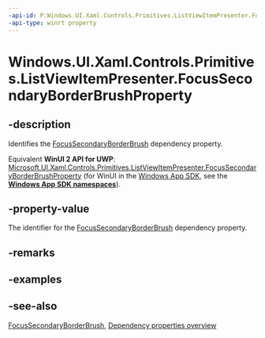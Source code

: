 ```yaml
---
-api-id: P:Windows.UI.Xaml.Controls.Primitives.ListViewItemPresenter.FocusSecondaryBorderBrushProperty
-api-type: winrt property
---
```


<!-- Property syntax
public Windows.UI.Xaml.DependencyProperty FocusSecondaryBorderBrushProperty { get; }
-->

# Windows.UI.Xaml.Controls.Primitives.ListViewItemPresenter.FocusSecondaryBorderBrushProperty

## -description
Identifies the [FocusSecondaryBorderBrush](listviewitempresenter_focussecondaryborderbrush.md) dependency property.

Equivalent **WinUI 2 API for UWP**: [Microsoft.UI.Xaml.Controls.Primitives.ListViewItemPresenter.FocusSecondaryBorderBrushProperty](/windows/winui/api/microsoft.ui.xaml.controls.primitives.listviewitempresenter.focussecondaryborderbrushproperty) (for WinUI in the [Windows App SDK](/windows/apps/windows-app-sdk/), see the **[Windows App SDK namespaces](/windows/windows-app-sdk/api/winrt/)**).

## -property-value
The identifier for the [FocusSecondaryBorderBrush](listviewitempresenter_focussecondaryborderbrush.md) dependency property.

## -remarks

## -examples

## -see-also
[FocusSecondaryBorderBrush](listviewitempresenter_focussecondaryborderbrush.md), [Dependency properties overview](/windows/uwp/xaml-platform/dependency-properties-overview)
